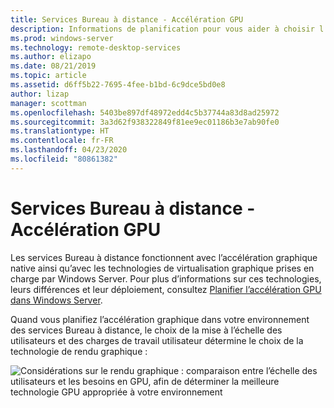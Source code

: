 ```yaml
---
title: Services Bureau à distance - Accélération GPU
description: Informations de planification pour vous aider à choisir l’option de virtualisation graphique appropriée pour votre déploiement des services Bureau à distance.
ms.prod: windows-server
ms.technology: remote-desktop-services
ms.author: elizapo
ms.date: 08/21/2019
ms.topic: article
ms.assetid: d6ff5b22-7695-4fee-b1bd-6c9dce5bd0e8
author: lizap
manager: scottman
ms.openlocfilehash: 5403be897df48972edd4c5b37744a83d8ad25972
ms.sourcegitcommit: 3a3d62f938322849f81ee9ec01186b3e7ab90fe0
ms.translationtype: HT
ms.contentlocale: fr-FR
ms.lasthandoff: 04/23/2020
ms.locfileid: "80861382"
---
```

# <a name="remote-desktop-services---gpu-acceleration"></a>Services Bureau à distance - Accélération GPU

Les services Bureau à distance fonctionnent avec l’accélération graphique native ainsi qu’avec les technologies de virtualisation graphique prises en charge par Windows Server. Pour plus d’informations sur ces technologies, leurs différences et leur déploiement, consultez [Planifier l’accélération GPU dans Windows Server](../../virtualization/hyper-v/plan/plan-for-gpu-acceleration-in-windows-server.md).

Quand vous planifiez l’accélération graphique dans votre environnement des services Bureau à distance, le choix de la mise à l’échelle des utilisateurs et des charges de travail utilisateur détermine le choix de la technologie de rendu graphique :

![Considérations sur le rendu graphique : comparaison entre l’échelle des utilisateurs et les besoins en GPU, afin de déterminer la meilleure technologie GPU appropriée à votre environnement](media/rds-gpu.png)

